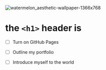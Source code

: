 ![watermelon_aesthetic-wallpaper-1366x768](https://github.com/user-attachments/assets/e61de9d2-ec9e-426b-8d2b-fe0a3cc50217)

# the `<h1>` header is



- [ ] Turn on GitHub Pages
- [ ] Outline my portfolio
- [ ] Introduce myself to the world













